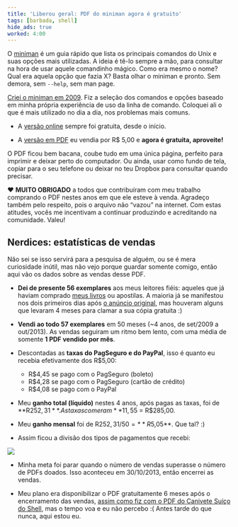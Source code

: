 ```yaml
---
title: 'Liberou geral: PDF do miniman agora é gratuito'
tags: [barbada, shell]
hide_ads: true
worked: 4:00
---
```


O [miniman](http://aurelio.net/shell/miniman/) é um guia rápido que lista os principais comandos do Unix e suas opções mais utilizadas. A ideia é tê-lo sempre a mão, para consultar na hora de usar aquele comandinho mágico. Como era mesmo o nome? Qual era aquela opção que fazia X? Basta olhar o miniman e pronto. Sem demora, sem `--help`, sem man page.

[Criei o miniman em 2009](http://aurelio.net/blog/2009/08/26/miniman/). Fiz a seleção dos comandos e opções baseado em minha própria experiência de uso da linha de comando. Coloquei ali o que é mais utilizado no dia a dia, nos problemas mais comuns.

* A [versão online](http://aurelio.net/shell/miniman/) sempre foi gratuita, desde o início.

* A [versão em PDF](http://aurelio.net/shell/miniman/pdf/) eu vendia por R$ 5,00 e **agora é gratuita, aproveite!**

O PDF ficou bem bacana, coube tudo em uma única página, perfeito para imprimir e deixar perto do computador. Ou ainda, usar como fundo de tela, copiar para o seu telefone ou deixar no teu Dropbox para consultar quando precisar.

<span class="unicode-char heart">♥</span> <strong>MUITO OBRIGADO</strong> a todos que contribuíram com meu trabalho comprando o PDF nestes anos em que ele esteve à venda. Agradeço também pelo respeito, pois o arquivo não “vazou” na internet. Com estas atitudes, vocês me incentivam a continuar produzindo e acreditando na comunidade. Valeu!

## Nerdices: estatísticas de vendas

Não sei se isso servirá para a pesquisa de alguém, ou se é mera curiosidade inútil, mas não vejo porque guardar somente comigo, então aqui vão os dados sobre as vendas desse PDF.

* **Dei de presente 56 exemplares** aos meus leitores fiéis: aqueles que já haviam comprado [meus livros](http://aurelio.net/livro/) ou apostilas. A maioria já se manifestou nos dois primeiros dias após [o anúncio original](http://aurelio.net/blog/2009/08/26/miniman/), mas houveram alguns que levaram 4 meses para clamar a sua cópia gratuita :)

* **Vendi ao todo 57 exemplares** em 50 meses (~4 anos, de set/2009 a out/2013). As vendas seguiram um ritmo bem lento, com uma média de somente **1 PDF vendido por mês**.

* Descontadas as **taxas do PagSeguro e do PayPal**, isso é quanto eu recebia efetivamente dos R$5,00:

  * R$4,45 se pago com o PagSeguro (boleto)
  * R$4,28 se pago com o PagSeguro (cartão de crédito)
  * R$4,08 se pago com o PayPal

* Meu **ganho total (líquido)** nestes 4 anos, após pagas as taxas, foi de **R$252,31**. As taxas comeram **11,5%** do faturamento total (bruto) de 57 × R$5 = R$285,00.

* Meu **ganho mensal** foi de R$252,31 / 50 = **R$5,05**. Que tal? :)

* Assim ficou a divisão dos tipos de pagamentos que recebi:

![](http://aurelio.net/img/blog/miniman-pagamentos.png)

* Minha meta foi parar quando o número de vendas superasse o número de PDFs doados. Isso aconteceu em 30/10/2013, então encerrei as vendas.

* Meu plano era disponibilizar o PDF gratuitamente 6 meses após o encerramento das vendas, [assim como fiz com o PDF do Canivete Suíço do Shell](http://aurelio.net/blog/2010/05/07/canivete-pdf-agora-gratuito/), mas o tempo voa e eu não percebo :( Antes tarde do que nunca, aqui estou eu.
